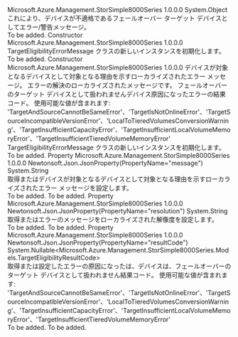 <Type Name="TargetEligibilityErrorMessage" FullName="Microsoft.Azure.Management.StorSimple8000Series.Models.TargetEligibilityErrorMessage">
  <TypeSignature Language="C#" Value="public class TargetEligibilityErrorMessage" />
  <TypeSignature Language="ILAsm" Value=".class public auto ansi beforefieldinit TargetEligibilityErrorMessage extends System.Object" />
  <TypeSignature Language="DocId" Value="T:Microsoft.Azure.Management.StorSimple8000Series.Models.TargetEligibilityErrorMessage" />
  <TypeSignature Language="VB.NET" Value="Public Class TargetEligibilityErrorMessage" />
  <TypeSignature Language="F#" Value="type TargetEligibilityErrorMessage = class" />
  <AssemblyInfo>
    <AssemblyName>Microsoft.Azure.Management.StorSimple8000Series</AssemblyName>
    <AssemblyVersion>1.0.0.0</AssemblyVersion>
  </AssemblyInfo>
  <Base>
    <BaseTypeName>System.Object</BaseTypeName>
  </Base>
  <Interfaces />
  <Docs>
    <summary>
            これにより、デバイスが不適格であるフェールオーバー ターゲット デバイスとしてエラー/警告メッセージ。
            </summary>
    <remarks>To be added.</remarks>
  </Docs>
  <Members>
    <Member MemberName=".ctor">
      <MemberSignature Language="C#" Value="public TargetEligibilityErrorMessage ();" />
      <MemberSignature Language="ILAsm" Value=".method public hidebysig specialname rtspecialname instance void .ctor() cil managed" />
      <MemberSignature Language="DocId" Value="M:Microsoft.Azure.Management.StorSimple8000Series.Models.TargetEligibilityErrorMessage.#ctor" />
      <MemberSignature Language="VB.NET" Value="Public Sub New ()" />
      <MemberType>Constructor</MemberType>
      <AssemblyInfo>
        <AssemblyName>Microsoft.Azure.Management.StorSimple8000Series</AssemblyName>
        <AssemblyVersion>1.0.0.0</AssemblyVersion>
      </AssemblyInfo>
      <Parameters />
      <Docs>
        <summary>
            TargetEligibilityErrorMessage クラスの新しいインスタンスを初期化します。
            </summary>
        <remarks>To be added.</remarks>
      </Docs>
    </Member>
    <Member MemberName=".ctor">
      <MemberSignature Language="C#" Value="public TargetEligibilityErrorMessage (string message = null, string resolution = null, Nullable&lt;Microsoft.Azure.Management.StorSimple8000Series.Models.TargetEligibilityResultCode&gt; resultCode = null);" />
      <MemberSignature Language="ILAsm" Value=".method public hidebysig specialname rtspecialname instance void .ctor(string message, string resolution, valuetype System.Nullable`1&lt;valuetype Microsoft.Azure.Management.StorSimple8000Series.Models.TargetEligibilityResultCode&gt; resultCode) cil managed" />
      <MemberSignature Language="DocId" Value="M:Microsoft.Azure.Management.StorSimple8000Series.Models.TargetEligibilityErrorMessage.#ctor(System.String,System.String,System.Nullable{Microsoft.Azure.Management.StorSimple8000Series.Models.TargetEligibilityResultCode})" />
      <MemberSignature Language="VB.NET" Value="Public Sub New (Optional message As String = null, Optional resolution As String = null, Optional resultCode As Nullable(Of TargetEligibilityResultCode) = null)" />
      <MemberSignature Language="F#" Value="new Microsoft.Azure.Management.StorSimple8000Series.Models.TargetEligibilityErrorMessage : string * string * Nullable&lt;Microsoft.Azure.Management.StorSimple8000Series.Models.TargetEligibilityResultCode&gt; -&gt; Microsoft.Azure.Management.StorSimple8000Series.Models.TargetEligibilityErrorMessage" Usage="new Microsoft.Azure.Management.StorSimple8000Series.Models.TargetEligibilityErrorMessage (message, resolution, resultCode)" />
      <MemberType>Constructor</MemberType>
      <AssemblyInfo>
        <AssemblyName>Microsoft.Azure.Management.StorSimple8000Series</AssemblyName>
        <AssemblyVersion>1.0.0.0</AssemblyVersion>
      </AssemblyInfo>
      <Parameters>
        <Parameter Name="message" Type="System.String" />
        <Parameter Name="resolution" Type="System.String" />
        <Parameter Name="resultCode" Type="System.Nullable&lt;Microsoft.Azure.Management.StorSimple8000Series.Models.TargetEligibilityResultCode&gt;" />
      </Parameters>
      <Docs>
        <param name="message">デバイスが対象となるデバイスとして対象となる理由を示すローカライズされたエラー メッセージ。</param>
        <param name="resolution">エラーの解決のローカライズされたメッセージです。</param>
        <param name="resultCode">フェールオーバーのターゲット デバイスとして扱われませんデバイス原因になったエラーの結果コード。
            使用可能な値が含まれます: 'TargetAndSourceCannotBeSameError'、'TargetIsNotOnlineError'、'TargetSourceIncompatibleVersionError'、'LocalToTieredVolumesConversionWarning'、'TargetInsufficientCapacityError'、'TargetInsufficientLocalVolumeMemoryError'、'TargetInsufficientTieredVolumeMemoryError'</param>
        <summary>
            TargetEligibilityErrorMessage クラスの新しいインスタンスを初期化します。
            </summary>
        <remarks>To be added.</remarks>
      </Docs>
    </Member>
    <Member MemberName="Message">
      <MemberSignature Language="C#" Value="public string Message { get; set; }" />
      <MemberSignature Language="ILAsm" Value=".property instance string Message" />
      <MemberSignature Language="DocId" Value="P:Microsoft.Azure.Management.StorSimple8000Series.Models.TargetEligibilityErrorMessage.Message" />
      <MemberSignature Language="VB.NET" Value="Public Property Message As String" />
      <MemberSignature Language="F#" Value="member this.Message : string with get, set" Usage="Microsoft.Azure.Management.StorSimple8000Series.Models.TargetEligibilityErrorMessage.Message" />
      <MemberType>Property</MemberType>
      <AssemblyInfo>
        <AssemblyName>Microsoft.Azure.Management.StorSimple8000Series</AssemblyName>
        <AssemblyVersion>1.0.0.0</AssemblyVersion>
      </AssemblyInfo>
      <Attributes>
        <Attribute>
          <AttributeName>Newtonsoft.Json.JsonProperty(PropertyName="message")</AttributeName>
        </Attribute>
      </Attributes>
      <ReturnValue>
        <ReturnType>System.String</ReturnType>
      </ReturnValue>
      <Docs>
        <summary>
            取得またはデバイスが対象となるデバイスとして対象となる理由を示すローカライズされたエラー メッセージを設定します。
            </summary>
        <value>To be added.</value>
        <remarks>To be added.</remarks>
      </Docs>
    </Member>
    <Member MemberName="Resolution">
      <MemberSignature Language="C#" Value="public string Resolution { get; set; }" />
      <MemberSignature Language="ILAsm" Value=".property instance string Resolution" />
      <MemberSignature Language="DocId" Value="P:Microsoft.Azure.Management.StorSimple8000Series.Models.TargetEligibilityErrorMessage.Resolution" />
      <MemberSignature Language="VB.NET" Value="Public Property Resolution As String" />
      <MemberSignature Language="F#" Value="member this.Resolution : string with get, set" Usage="Microsoft.Azure.Management.StorSimple8000Series.Models.TargetEligibilityErrorMessage.Resolution" />
      <MemberType>Property</MemberType>
      <AssemblyInfo>
        <AssemblyName>Microsoft.Azure.Management.StorSimple8000Series</AssemblyName>
        <AssemblyVersion>1.0.0.0</AssemblyVersion>
      </AssemblyInfo>
      <Attributes>
        <Attribute>
          <AttributeName>Newtonsoft.Json.JsonProperty(PropertyName="resolution")</AttributeName>
        </Attribute>
      </Attributes>
      <ReturnValue>
        <ReturnType>System.String</ReturnType>
      </ReturnValue>
      <Docs>
        <summary>
            取得またはエラーのメッセージをローカライズされた解像度を設定します。
            </summary>
        <value>To be added.</value>
        <remarks>To be added.</remarks>
      </Docs>
    </Member>
    <Member MemberName="ResultCode">
      <MemberSignature Language="C#" Value="public Nullable&lt;Microsoft.Azure.Management.StorSimple8000Series.Models.TargetEligibilityResultCode&gt; ResultCode { get; set; }" />
      <MemberSignature Language="ILAsm" Value=".property instance valuetype System.Nullable`1&lt;valuetype Microsoft.Azure.Management.StorSimple8000Series.Models.TargetEligibilityResultCode&gt; ResultCode" />
      <MemberSignature Language="DocId" Value="P:Microsoft.Azure.Management.StorSimple8000Series.Models.TargetEligibilityErrorMessage.ResultCode" />
      <MemberSignature Language="VB.NET" Value="Public Property ResultCode As Nullable(Of TargetEligibilityResultCode)" />
      <MemberSignature Language="F#" Value="member this.ResultCode : Nullable&lt;Microsoft.Azure.Management.StorSimple8000Series.Models.TargetEligibilityResultCode&gt; with get, set" Usage="Microsoft.Azure.Management.StorSimple8000Series.Models.TargetEligibilityErrorMessage.ResultCode" />
      <MemberType>Property</MemberType>
      <AssemblyInfo>
        <AssemblyName>Microsoft.Azure.Management.StorSimple8000Series</AssemblyName>
        <AssemblyVersion>1.0.0.0</AssemblyVersion>
      </AssemblyInfo>
      <Attributes>
        <Attribute>
          <AttributeName>Newtonsoft.Json.JsonProperty(PropertyName="resultCode")</AttributeName>
        </Attribute>
      </Attributes>
      <ReturnValue>
        <ReturnType>System.Nullable&lt;Microsoft.Azure.Management.StorSimple8000Series.Models.TargetEligibilityResultCode&gt;</ReturnType>
      </ReturnValue>
      <Docs>
        <summary>
            取得または設定したエラーの原因になったは、デバイスは、フェールオーバーのターゲット デバイスとして扱われません結果コード。 使用可能な値が含まれます: 'TargetAndSourceCannotBeSameError'、'TargetIsNotOnlineError'、'TargetSourceIncompatibleVersionError'、'LocalToTieredVolumesConversionWarning'、'TargetInsufficientCapacityError'、'TargetInsufficientLocalVolumeMemoryError'、'TargetInsufficientTieredVolumeMemoryError'
            </summary>
        <value>To be added.</value>
        <remarks>To be added.</remarks>
      </Docs>
    </Member>
  </Members>
</Type>